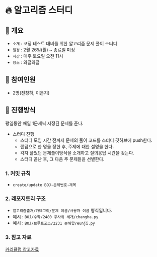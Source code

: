 # 🔥 알고리즘 스터디

## 📌 개요

- `소개` : 코딩 테스트 대비를 위한 알고리즘 문제 풀이 스터디
- `일정` : 2월 26일(월) ~ 종료일 미정
- `시간` : 매주 토요일 오전 11시 
- `장소` : 와글와글 

## 🙂 참여인원 
- 2명(전창하, 이은지)

## 📢 진행방식

평일동안 매일 1문제씩 지정된 문제를 푼다.

* 스터디 진행 
  - 스터디 모임 시간 전까지 문제의 풀이 코드를 스터디 깃허브에 push한다.
  - 랜덤으로 한 명을 정한 후, 주제에 대한 설명을 한다.
  - 각자 풀었던 문제풀이방식을 소개하고 질의응답 시간을 갖는다.
  - 스터디 끝난 후, 그 다음 주 문제들을 선별한다.

### 1. 커밋 규칙
- `create/update BOJ-문제번호-제목`

### 2. 레포지토리 구조

- `알고리즘출처/카테고리/문제 이름/사용자 이름` 형식입니다.  
- 예시 : `BOJ/수학/2480 주사위 세개/changha.py`
- 예시 : `BOJ/브루트포스/2231 분해합/eunji.py`

### 3. 참고 자료 
[커리큘럼 참고자료](https://dev-dain.tistory.com/155)

